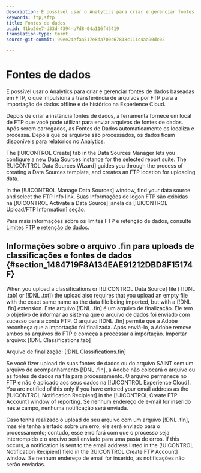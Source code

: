 ```yaml
---
description: É possível usar o Analytics para criar e gerenciar fontes de dados baseadas em FTP, o que impulsiona a transferência de arquivos por FTP para a importação de dados offline e de histórico na Experience Cloud.
keywords: ftp;sftp
title: Fontes de dados
uuid: 41ba2de7-d33d-4394-b7d8-04a116f45419
translation-type: tm+mt
source-git-commit: 99ee24efaa517e8da700c67818c111c4aa90dc02

---
```



# Fontes de dados

É possível usar o Analytics para criar e gerenciar fontes de dados baseadas em FTP, o que impulsiona a transferência de arquivos por FTP para a importação de dados offline e de histórico na Experience Cloud.

Depois de criar a instância fontes de dados, a ferramenta fornece um local de FTP que você pode utilizar para enviar arquivos de fontes de dados. Após serem carregados, as Fontes de Dados automaticamente os localiza e processa. Depois que os arquivos são processados, os dados ficam disponíveis para relatórios no Analytics.

The [!UICONTROL Create] tab in the Data Sources Manager lets you configure a new Data Sources instance for the selected report suite. The [!UICONTROL Data Sources Wizard] guides you through the process of creating a Data Sources template, and creates an FTP location for uploading data.

In the [!UICONTROL Manage Data Sources] window, find your data source and select the FTP Info link. Suas informações de logon FTP são exibidas na [!UICONTROL Activate a Data Source] janela da [!UICONTROL Upload/FTP Information] seção.

Para mais informações sobre os limites FTP e retenção de dados, consulte [Limites FTP e retenção de dados](/help/export/ftp-and-sftp/ftp-limits.md).

## Informações sobre o arquivo .fin para uploads de classificações e fontes de dados {#section_1484719F8A134EAE91212DBD8F15174F}

When you upload a classifications or [!UICONTROL Data Source] file ( [!DNL .tab] or [!DNL .txt]) the upload also requires that you upload an empty file with the exact same name as the data file being imported, but with a [!DNL .fin] extension. Este arquivo [!DNL .fin] é um arquivo de finalização. Ele tem o objetivo de informar ao sistema que o arquivo de dados foi enviado com sucesso para a conta FTP. O arquivo [!DNL .fin] permite que a Adobe reconheça que a importação foi finalizada. Após enviá-lo, a Adobe remove ambos os arquivos do FTP e começa a processar a importação.
Importar arquivo: [!DNL Classifications.tab]

Arquivo de finalização: [!DNL Classifications.fin]

Se você fizer upload de suas fontes de dados ou do arquivo SAINT sem um arquivo de acompanhamento [!DNL .fin], a Adobe não colocará o arquivo ou as fontes de dados na fila para processamento. O arquivo permanece no FTP e não é aplicado aos seus dados na [!UICONTROL Experience Cloud]. You are notified of this only if you have entered your email address as the [!UICONTROL Notification Recipient] in the [!UICONTROL Create FTP Account] window of reporting. Se nenhum endereço de e-mail for inserido neste campo, nenhuma notificação será enviada.

Caso tenha realizado o upload do seu arquivo com um arquivo [!DNL .fin], mas ele tenha alertado sobre um erro, ele será enviado para o processamento; contudo, esse erro fará com que o processo seja interrompido e o arquivo será enviado para uma pasta de erros. If this occurs, a notification is sent to the email address listed in the [!UICONTROL Notification Recipient] field in the [!UICONTROL Create FTP Account] window. Se nenhum endereço de email for inserido, as notificações não serão enviadas.

